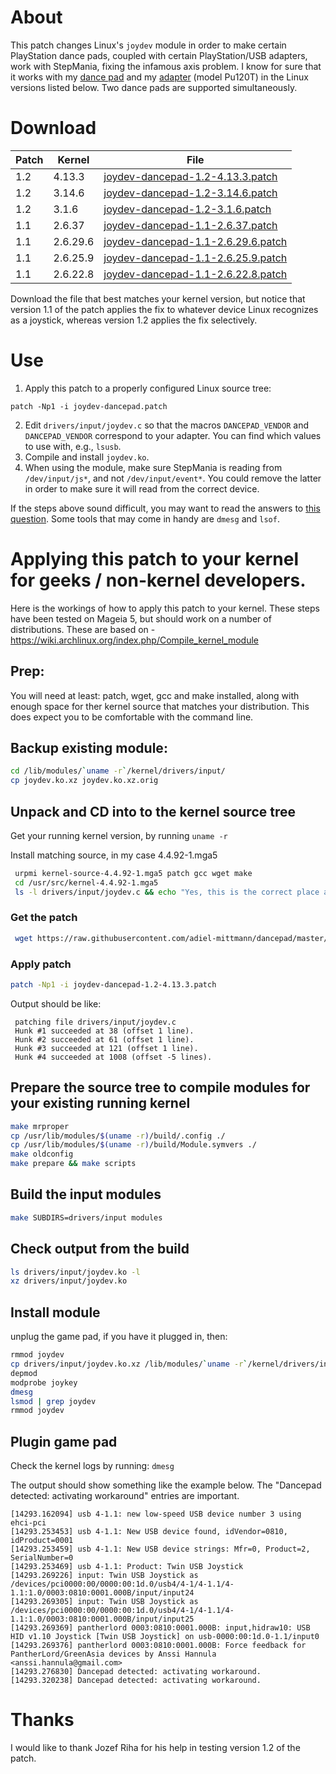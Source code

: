 # About

This patch changes Linux's `joydev` module in order to make certain PlayStation dance pads, coupled with certain PlayStation/USB adapters, work with StepMania, fixing the infamous axis problem.  I know for sure that it works with my [dance pad](dance-pad.jpg) and my [adapter](adapter.jpg) (model Pu120T) in the Linux versions listed below.  Two dance pads are supported simultaneously.

# Download

Patch | Kernel   | File
----- | -------- | ----
1.2   | 4.13.3   | [joydev-dancepad-1.2-4.13.3.patch](joydev-dancepad-1.2-4.13.3.patch)
1.2   | 3.14.6   | [joydev-dancepad-1.2-3.14.6.patch](joydev-dancepad-1.2-3.14.6.patch)
1.2   | 3.1.6    | [joydev-dancepad-1.2-3.1.6.patch](joydev-dancepad-1.2-3.1.6.patch)
1.1   | 2.6.37   | [joydev-dancepad-1.1-2.6.37.patch](joydev-dancepad-1.1-2.6.37.patch)
1.1   | 2.6.29.6 | [joydev-dancepad-1.1-2.6.29.6.patch](joydev-dancepad-1.1-2.6.29.6.patch)
1.1   | 2.6.25.9 | [joydev-dancepad-1.1-2.6.25.9.patch](joydev-dancepad-1.1-2.6.25.9.patch)
1.1   | 2.6.22.8 | [joydev-dancepad-1.1-2.6.22.8.patch](joydev-dancepad-1.1-2.6.22.8.patch)

Download the file that best matches your kernel version, but notice that version 1.1 of the patch applies the fix to whatever device Linux recognizes as a joystick, whereas version 1.2 applies the fix selectively.

# Use

1. Apply this patch to a properly configured Linux source tree:
````
patch -Np1 -i joydev-dancepad.patch
````
2. Edit `drivers/input/joydev.c` so that the macros `DANCEPAD_VENDOR` and `DANCEPAD_VENDOR` correspond to your adapter.  You can find which values to use with, e.g., `lsusb`.
3. Compile and install `joydev.ko`.
4. When using the module, make sure StepMania is reading from `/dev/input/js*`, and not `/dev/input/event*`.  You could remove the latter in order to make sure it will read from the correct device.

If the steps above sound difficult, you may want to read the answers to [this question](http://askubuntu.com/questions/168279/how-do-i-build-a-single-in-tree-kernel-module).  Some tools that may come in handy are `dmesg` and `lsof`.

# Applying this patch to your kernel for geeks / non-kernel developers.

Here is the workings of how to apply this patch to your kernel.   These steps have been tested on Mageia 5, but should work on a number of distributions.
These are based on - https://wiki.archlinux.org/index.php/Compile_kernel_module

## Prep:
You will need at least:  patch, wget, gcc and make installed, along with enough space for ther kernel source that matches your distribution.
This does expect you to be comfortable with the command line.

## Backup existing module:
```bash
cd /lib/modules/`uname -r`/kernel/drivers/input/
cp joydev.ko.xz joydev.ko.xz.orig
```

## Unpack and CD into to the kernel source tree
Get your running kernel version, by running `uname -r`

Install matching source, in my case 4.4.92-1.mga5
```bash
 urpmi kernel-source-4.4.92-1.mga5 patch gcc wget make
 cd /usr/src/kernel-4.4.92-1.mga5
 ls -l drivers/input/joydev.c && echo "Yes, this is the correct place and the source file is present."
```
### Get the patch
```bash
 wget https://raw.githubusercontent.com/adiel-mittmann/dancepad/master/joydev-dancepad-1.2-4.13.3.patch
```

### Apply patch
```bash
patch -Np1 -i joydev-dancepad-1.2-4.13.3.patch
```

Output should be like:
```
 patching file drivers/input/joydev.c
 Hunk #1 succeeded at 38 (offset 1 line).
 Hunk #2 succeeded at 61 (offset 1 line).
 Hunk #3 succeeded at 121 (offset 1 line).
 Hunk #4 succeeded at 1008 (offset -5 lines).
```

## Prepare the source tree to compile modules for your existing running kernel
```bash
make mrproper
cp /usr/lib/modules/$(uname -r)/build/.config ./
cp /usr/lib/modules/$(uname -r)/build/Module.symvers ./
make oldconfig
make prepare && make scripts
```

## Build the input modules
```bash
make SUBDIRS=drivers/input modules
```
## Check output from the build
```bash
ls drivers/input/joydev.ko -l
xz drivers/input/joydev.ko
```
## Install module
unplug the game pad, if you have it plugged in, then:
 ```bash
 rmmod joydev
 cp drivers/input/joydev.ko.xz /lib/modules/`uname -r`/kernel/drivers/input/
 depmod
 modprobe joykey
 dmesg
 lsmod | grep joydev
 rmmod joydev
```
## Plugin game pad
Check the kernel logs by running: `dmesg`

The output should show something like the example below.  The "Dancepad detected: activating workaround" entries are important.
```
[14293.162094] usb 4-1.1: new low-speed USB device number 3 using ehci-pci
[14293.253453] usb 4-1.1: New USB device found, idVendor=0810, idProduct=0001
[14293.253459] usb 4-1.1: New USB device strings: Mfr=0, Product=2, SerialNumber=0
[14293.253469] usb 4-1.1: Product: Twin USB Joystick
[14293.269226] input: Twin USB Joystick as /devices/pci0000:00/0000:00:1d.0/usb4/4-1/4-1.1/4-1.1:1.0/0003:0810:0001.000B/input/input24
[14293.269305] input: Twin USB Joystick as /devices/pci0000:00/0000:00:1d.0/usb4/4-1/4-1.1/4-1.1:1.0/0003:0810:0001.000B/input/input25
[14293.269369] pantherlord 0003:0810:0001.000B: input,hidraw10: USB HID v1.10 Joystick [Twin USB Joystick] on usb-0000:00:1d.0-1.1/input0
[14293.269376] pantherlord 0003:0810:0001.000B: Force feedback for PantherLord/GreenAsia devices by Anssi Hannula <anssi.hannula@gmail.com>
[14293.276830] Dancepad detected: activating workaround.
[14293.320238] Dancepad detected: activating workaround.
```

# Thanks

I would like to thank Jozef Riha for his help in testing version 1.2 of the patch.
